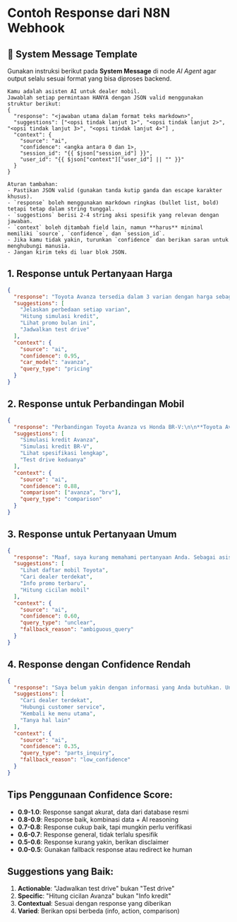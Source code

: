 # Contoh Response dari N8N Webhook

## 📢 System Message Template

Gunakan instruksi berikut pada **System Message** di node *AI Agent* agar output selalu sesuai format yang bisa diproses backend.

```text
Kamu adalah asisten AI untuk dealer mobil.
Jawablah setiap permintaan HANYA dengan JSON valid menggunakan struktur berikut:
{
  "response": "<jawaban utama dalam format teks markdown>",
  "suggestions": ["<opsi tindak lanjut 1>", "<opsi tindak lanjut 2>", "<opsi tindak lanjut 3>", "<opsi tindak lanjut 4>"] ,
  "context": {
    "source": "ai",
    "confidence": <angka antara 0 dan 1>,
    "session_id": "{{ $json["session_id"] }}",
    "user_id": "{{ $json["context"]["user_id"] || "" }}"
  }
}

Aturan tambahan:
- Pastikan JSON valid (gunakan tanda kutip ganda dan escape karakter khusus).
- `response` boleh menggunakan markdown ringkas (bullet list, bold) tetapi tetap dalam string tunggal.
- `suggestions` berisi 2-4 string aksi spesifik yang relevan dengan jawaban.
- `context` boleh ditambah field lain, namun **harus** minimal memiliki `source`, `confidence`, dan `session_id`.
- Jika kamu tidak yakin, turunkan `confidence` dan berikan saran untuk menghubungi manusia.
- Jangan kirim teks di luar blok JSON.
```

## 1. Response untuk Pertanyaan Harga
```json
{
  "response": "Toyota Avanza tersedia dalam 3 varian dengan harga sebagai berikut:\n• Avanza E MT: Rp 230.400.000\n• Avanza G MT: Rp 245.650.000\n• Avanza Veloz: Rp 265.550.000\n\nHarga sudah termasuk PPnBM. Apakah Anda tertarik dengan varian tertentu?",
  "suggestions": [
    "Jelaskan perbedaan setiap varian",
    "Hitung simulasi kredit",
    "Lihat promo bulan ini",
    "Jadwalkan test drive"
  ],
  "context": {
    "source": "ai",
    "confidence": 0.95,
    "car_model": "avanza",
    "query_type": "pricing"
  }
}
```

## 2. Response untuk Perbandingan Mobil
```json
{
  "response": "Perbandingan Toyota Avanza vs Honda BR-V:\n\n**Toyota Avanza:**\n✓ Harga lebih terjangkau (mulai 230jt)\n✓ BBM lebih irit (13-15 km/l)\n✓ Service mudah & murah\n\n**Honda BR-V:**\n✓ Kabin lebih luas\n✓ Ground clearance lebih tinggi\n✓ Fitur safety lebih lengkap\n\nKeduanya cocok untuk keluarga, pilihan tergantung prioritas budget atau fitur.",
  "suggestions": [
    "Simulasi kredit Avanza",
    "Simulasi kredit BR-V", 
    "Lihat spesifikasi lengkap",
    "Test drive keduanya"
  ],
  "context": {
    "source": "ai",
    "confidence": 0.88,
    "comparison": ["avanza", "brv"],
    "query_type": "comparison"
  }
}
```

## 3. Response untuk Pertanyaan Umum
```json
{
  "response": "Maaf, saya kurang memahami pertanyaan Anda. Sebagai asisten Toyota, saya dapat membantu dengan:\n• Informasi harga dan spesifikasi mobil\n• Simulasi kredit dan promo\n• Perbandingan model\n• Jadwal test drive\n• Lokasi dealer terdekat\n\nApa yang ingin Anda ketahui tentang Toyota?",
  "suggestions": [
    "Lihat daftar mobil Toyota",
    "Cari dealer terdekat",
    "Info promo terbaru",
    "Hitung cicilan mobil"
  ],
  "context": {
    "source": "ai",
    "confidence": 0.60,
    "query_type": "unclear",
    "fallback_reason": "ambiguous_query"
  }
}
```

## 4. Response dengan Confidence Rendah
```json
{
  "response": "Saya belum yakin dengan informasi yang Anda butuhkan. Untuk mendapatkan informasi akurat tentang spare part Toyota yang Anda sebutkan, saya sarankan menghubungi langsung dealer Toyota terdekat atau customer service di 1500-TOYOTA.",
  "suggestions": [
    "Cari dealer terdekat",
    "Hubungi customer service",
    "Kembali ke menu utama",
    "Tanya hal lain"
  ],
  "context": {
    "source": "ai",
    "confidence": 0.35,
    "query_type": "parts_inquiry",
    "fallback_reason": "low_confidence"
  }
}
```

## Tips Penggunaan Confidence Score:

- **0.9-1.0**: Response sangat akurat, data dari database resmi
- **0.8-0.9**: Response baik, kombinasi data + AI reasoning  
- **0.7-0.8**: Response cukup baik, tapi mungkin perlu verifikasi
- **0.6-0.7**: Response general, tidak terlalu spesifik
- **0.5-0.6**: Response kurang yakin, berikan disclaimer
- **0.0-0.5**: Gunakan fallback response atau redirect ke human

## Suggestions yang Baik:

1. **Actionable**: "Jadwalkan test drive" bukan "Test drive"
2. **Specific**: "Hitung cicilan Avanza" bukan "Info kredit"  
3. **Contextual**: Sesuai dengan response yang diberikan
4. **Varied**: Berikan opsi berbeda (info, action, comparison)